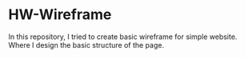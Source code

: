# HW-Wireframe
In this repository, I tried to create basic wireframe for simple website. Where I design the basic structure of the page.
